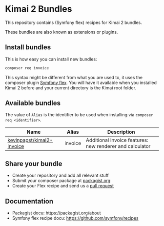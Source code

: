 # Kimai 2 Bundles

This repository contains (Symfony flex) recipes for Kimai 2 bundles.

These bundles are also known as extensions or plugins.
 
## Install bundles

This is how easy you can install new bundles:

```bash
composer req invoice
```

This syntax might be different from what you are used to, it uses the composer plugin [Symfony flex](https://symfony.com/doc/current/setup/flex.html).
You will have it available when you installed Kimai 2 before and your current directory is the Kimai root folder. 

## Available bundles

The value of `Alias` is the identifier to be used when installing via `composer req <identifier>`. 

|Name|Alias|Description|
|---|:---:|---|
|[kevinpapst/kimai2-invoice](https://github.com/kevinpapst/kimai2-invoice)|invoice|Additional invoice features: new renderer and calculator|


## Share your bundle

- Create your repository and add all relevant stuff
- Submit your composer package at [packagist.org](https://packagist.org/)
- Create your Flex recipe and send us a [pull request](https://github.com/kimai/recipes/pulls)

## Documentation

- Packagist docu: <https://packagist.org/about>
- Symfony flex recipe docu: <https://github.com/symfony/recipes>
